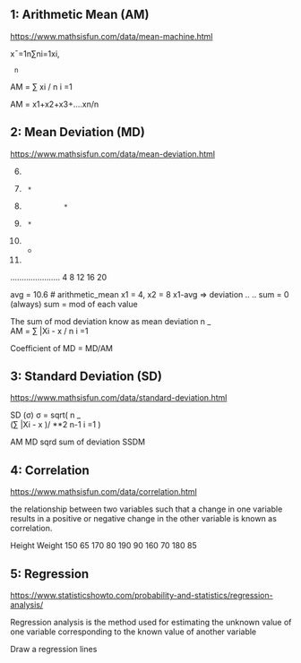 1: Arithmetic Mean (AM)
----------------------
https://www.mathsisfun.com/data/mean-machine.html

x¯=1n∑ni=1xi,

     n
AM = ∑ xi   / n
     i =1
     
AM = x1+x2+x3+....xn/n

 

2: Mean Deviation (MD)
----------------------
https://www.mathsisfun.com/data/mean-deviation.html

6.               
5.      *      
4.               *
3.      *
2. *   
1.
 ......................
    4   8   12  16  20

avg =  10.6  # arithmetic_mean
x1 = 4, x2 = 8
x1-avg => deviation
..
..
sum = 0 (always)
sum = mod of each value

The sum of mod deviation  know as mean deviation
     n       _   
AM = ∑ |Xi - x  / n
     i =1
     
Coefficient of MD = MD/AM


3: Standard Deviation (SD)
-------------------------
https://www.mathsisfun.com/data/standard-deviation.html

SD (σ)
σ = sqrt( 
     n       _   
(∑ |Xi - x  )/ **2 n-1
     i =1
)

AM
MD
sqrd sum of deviation SSDM

 
4: Correlation
--------------
https://www.mathsisfun.com/data/correlation.html

the relationship between two variables such that a change in one variable
results in a positive or negative change in the other variable is known as
correlation.

Height Weight
150  65
170  80
190  90
160  70
180  85




5: Regression
----------------
https://www.statisticshowto.com/probability-and-statistics/regression-analysis/

Regression analysis is the method used for estimating the unknown value of one 
variable corresponding to the known value of another variable


Draw a regression lines


 

